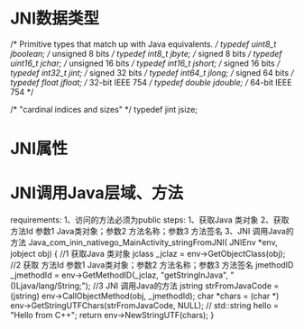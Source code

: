 # JNI数据类型
/* Primitive types that match up with Java equivalents. */
typedef uint8_t  jboolean; /* unsigned 8 bits */
typedef int8_t   jbyte;    /* signed 8 bits */
typedef uint16_t jchar;    /* unsigned 16 bits */
typedef int16_t  jshort;   /* signed 16 bits */
typedef int32_t  jint;     /* signed 32 bits */
typedef int64_t  jlong;    /* signed 64 bits */
typedef float    jfloat;   /* 32-bit IEEE 754 */
typedef double   jdouble;  /* 64-bit IEEE 754 */

/* "cardinal indices and sizes" */
typedef jint     jsize;

# JNI属性

# JNI调用Java层域、方法
requirements:
1、访问的方法必须为public
steps:
1、获取Java 类对象
2、获取 方法Id 参数1 Java类对象；参数2 方法名称；参数3 方法签名
3、JNI 调用Java的方法
Java_com_inin_nativego_MainActivity_stringFromJNI(
        JNIEnv *env,
        jobject obj) {
    //1 获取Java 类对象
    jclass _jclaz = env->GetObjectClass(obj);
    //2 获取 方法Id 参数1 Java类对象；参数2 方法名称；参数3 方法签名
    jmethodID _jmethodId = env->GetMethodID(_jclaz, "getStringInJava", "()Ljava/lang/String;");
    //3 JNI 调用Java的方法
    jstring strFromJavaCode = (jstring) env->CallObjectMethod(obj, _jmethodId);
    char *chars = (char *) env->GetStringUTFChars(strFromJavaCode, NULL);
//    std::string hello = "Hello from C++";
    return env->NewStringUTF(chars);
}


